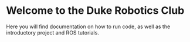 # Welcome to the Duke Robotics Club

Here you will find documentation on how to run code, as well as the introductory project and ROS tutorials.
